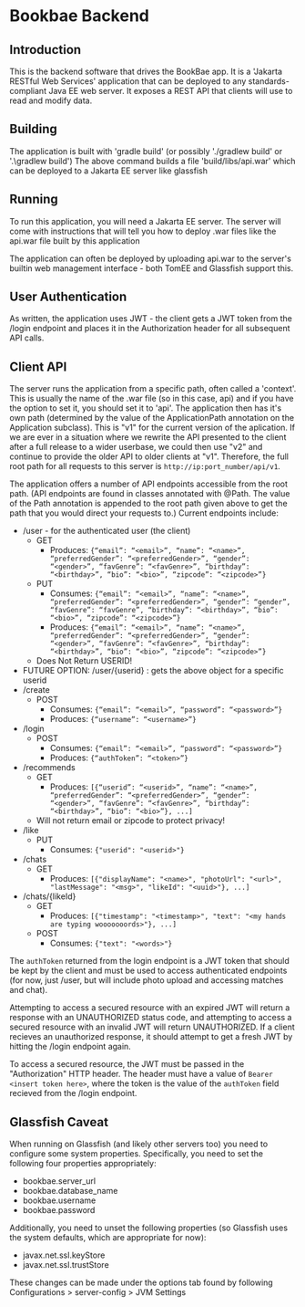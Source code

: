 # Bookbae Backend

## Introduction

This is the backend software that drives the BookBae app. 
It is a 'Jakarta RESTful Web Services' application that can be deployed to any standards-compliant Java EE web server. 
It exposes a REST API that clients will use to read and modify data.

## Building

The application is built with 'gradle build' (or possibly './gradlew build' or '.\gradlew build')
The above command builds a file 'build/libs/api.war' which can be deployed to a Jakarta EE server like glassfish

## Running

To run this application, you will need a Jakarta EE server. The server will come with instructions that will tell you how to deploy .war files like the api.war file built by this application

The application can often be deployed by uploading api.war to the server's builtin web management interface - both TomEE and Glassfish support this. 

## User Authentication

As written, the application uses JWT - the client gets a JWT token from the /login endpoint and places it in the Authorization header for all subsequent API calls.

## Client API

The server runs the application from a specific path, often called a 'context'. This is usually the name of the .war file (so in this case, api) and if you have the option to set it, you should set it to 'api'. The application then has it's own path (determined by the value of the ApplicationPath annotation on the Application subclass). This is "v1" for the current version of the aplication. If we are ever in a situation where we rewrite the API presented to the client after a full release to a wider userbase, we could then use "v2" and continue to provide the older API to older clients at "v1". Therefore, the full root path for all requests to this server is `http://ip:port_number/api/v1`. 

The application offers a number of API endpoints accessible from the root path. (API endpoints are found in classes annotated with @Path. The value of the Path annotation is appended to the root path given above to get the path that you would direct your requests to.) Current endpoints include: 

- /user - for the authenticated user (the client)
    - GET
        - Produces: `{“email”: “<email>”, “name”: “<name>”, “preferredGender”: “<preferredGender>”, “gender”: “<gender>”, “favGenre”: “<favGenre>”, “birthday”: “<birthday>”, “bio”: “<bio>”, “zipcode”: “<zipcode>”}`
    - PUT
        - Consumes: `{“email”: “<email>”, “name”: “<name>”, “preferredGender”: “<preferredGender>”, “gender”: “gender”, “favGenre”: “favGenre”, “birthday”: “<birthday>”, “bio”: “<bio>”, “zipcode”: “<zipcode>”}`
        - Produces: `{“email”: “<email>”, “name”: “<name>”, “preferredGender”: “<preferredGender>”, “gender”: “<gender>”, “favGenre”: “<favGenre>”, “birthday”: “<birthday>”, “bio”: “<bio>”, “zipcode”: “<zipcode>”}`
    - Does Not Return USERID!
- FUTURE OPTION: /user/{userid} : gets the above object for a specific userid
- /create
    - POST
        - Consumes: `{“email”: “<email>”, “password”: “<password>”}`
        - Produces: `{“username”: “<username>”}`
- /login
    - POST
        - Consumes: `{“email”: “<email>”, “password”: “<password>”}`
        - Produces: `{“authToken”: “<token>”}`
- /recommends
    - GET
        - Produces: `[{“userid”: “<userid>”, “name”: “<name>”, “preferredGender”: “<preferredGender>”, “gender”: “<gender>”, “favGenre”: “<favGenre>”, “birthday”: “<birthday>”, “bio”: “<bio>”}, ...]`
    - Will not return email or zipcode to protect privacy!
- /like
    - PUT
        - Consumes: `{"userid": "<userid>"}`
- /chats
    - GET
        - Produces: `[{"displayName": "<name>", "photoUrl": "<url>", "lastMessage": "<msg>", "likeId": "<uuid>"}, ...]`
- /chats/{likeId}
    - GET
        - Produces: `[{"timestamp": "<timestamp>", "text": "<my hands are typing wooooooords>"}, ...]`
    - POST
        - Consumes: `{"text": "<words>"}`

The `authToken` returned from the login endpoint is a JWT token that should be kept by the client and must be used to access authenticated endpoints (for now, just /user, but will include photo upload and accessing matches and chat).

Attempting to access a secured resource with an expired JWT will return a response with an UNAUTHORIZED status code, and attempting to access a secured resource with an invalid JWT will return UNAUTHORIZED. If a client recieves an unauthorized response, it should attempt to get a fresh JWT by hitting the /login endpoint again. 

To access a secured resource, the JWT must be passed in the "Authorization" HTTP header. The header must have a value of `Bearer <insert token here>`, where the token is the value of the `authToken` field recieved from the /login endpoint.

## Glassfish Caveat

When running on Glassfish (and likely other servers too) you need to configure some system properties. Specifically, you need to set the following four properties appropriately:

- bookbae.server_url
- bookbae.database_name
- bookbae.username
- bookbae.password

Additionally, you need to unset the following properties (so Glassfish uses the system defaults, which are appropriate for now):

- javax.net.ssl.keyStore
- javax.net.ssl.trustStore

These changes can be made under the options tab found by following Configurations > server-config > JVM Settings